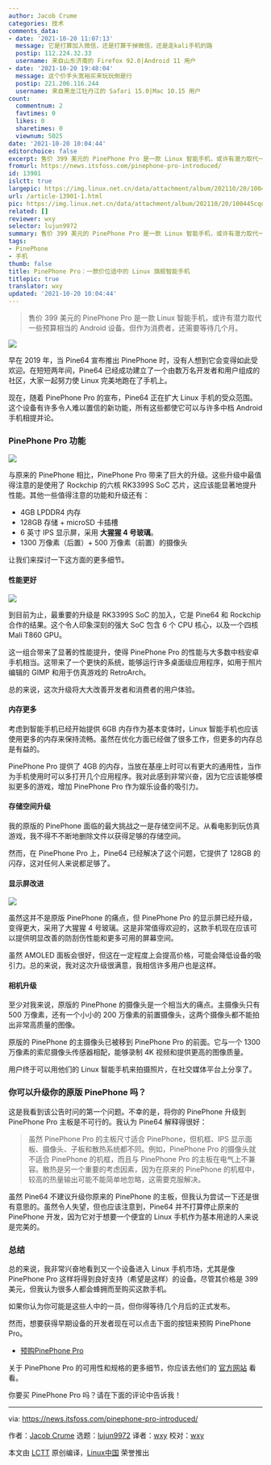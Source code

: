 ```yaml
---
author: Jacob Crume
categories: 技术
comments_data:
- date: '2021-10-20 11:07:13'
  message: 它是打算加入微信，还是打算干掉微信，还是走kali手机的路
  postip: 112.224.32.33
  username: 来自山东济南的 Firefox 92.0|Android 11 用户
- date: '2021-10-20 19:48:04'
  message: 这个价手头宽裕买来玩玩倒是行
  postip: 221.206.116.244
  username: 来自黑龙江牡丹江的 Safari 15.0|Mac 10.15 用户
count:
  commentnum: 2
  favtimes: 0
  likes: 0
  sharetimes: 0
  viewnum: 5025
date: '2021-10-20 10:04:44'
editorchoice: false
excerpt: 售价 399 美元的 PinePhone Pro 是一款 Linux 智能手机，或许有潜力取代一些预算相当的 Android 设备。但作为消费者，还需要等待几个月。
fromurl: https://news.itsfoss.com/pinephone-pro-introduced/
id: 13901
islctt: true
largepic: https://img.linux.net.cn/data/attachment/album/202110/20/100445cqocq6hwwlrzqqbj.png
url: /article-13901-1.html
pic: https://img.linux.net.cn/data/attachment/album/202110/20/100445cqocq6hwwlrzqqbj.png.thumb.jpg
related: []
reviewer: wxy
selector: lujun9972
summary: 售价 399 美元的 PinePhone Pro 是一款 Linux 智能手机，或许有潜力取代一些预算相当的 Android 设备。但作为消费者，还需要等待几个月。
tags:
- PinePhone
- 手机
thumb: false
title: PinePhone Pro：一款价位适中的 Linux 旗舰智能手机
titlepic: true
translator: wxy
updated: '2021-10-20 10:04:44'
---
```



> 
> 售价 399 美元的 PinePhone Pro 是一款 Linux 智能手机，或许有潜力取代一些预算相当的 Android 设备。但作为消费者，还需要等待几个月。
> 
> 
> 


![](https://img.linux.net.cn/data/attachment/album/202110/20/100445cqocq6hwwlrzqqbj.png)


早在 2019 年，当 Pine64 宣布推出 PinePhone 时，没有人想到它会变得如此受欢迎。在短短两年间，Pine64 已经成功建立了一个由数万名开发者和用户组成的社区，大家一起努力使 Linux 完美地跑在了手机上。


现在，随着 PinePhone Pro 的宣布，Pine64 正在扩大 Linux 手机的受众范围。这个设备有许多令人难以置信的新功能，所有这些都使它可以与许多中档 Android 手机相提并论。






### PinePhone Pro 功能


![](https://img.linux.net.cn/data/attachment/album/202110/20/100446rsdezaydmtnymen1.png)


与原来的 PinePhone 相比，PinePhone Pro 带来了巨大的升级。这些升级中最值得注意的是使用了 Rockchip 的六核 RK3399S SoC 芯片，这应该能显著地提升性能。其他一些值得注意的功能和升级还有：


* 4GB LPDDR4 内存
* 128GB 存储 + microSD 卡插槽
* 6 英寸 IPS 显示屏，采用 **大猩猩 4 号玻璃**。
* 1300 万像素（后置）+ 500 万像素（前置）的摄像头


让我们来探讨一下这方面的更多细节。


#### 性能更好


![](https://img.linux.net.cn/data/attachment/album/202110/20/100447o75uj3ezzip53prp.jpg)


到目前为止，最重要的升级是 RK3399S SoC 的加入，它是 Pine64 和 Rockchip 合作的结果。这个令人印象深刻的强大 SoC 包含 6 个 CPU 核心，以及一个四核 Mali T860 GPU。


这一组合带来了显著的性能提升，使得 PinePhone Pro 的性能与大多数中档安卓手机相当。这带来了一个更快的系统，能够运行许多桌面级应用程序，如用于照片编辑的 GIMP 和用于仿真游戏的 RetroArch。


总的来说，这次升级将大大改善开发者和消费者的用户体验。


#### 内存更多


考虑到智能手机已经开始提供 6GB 内存作为基本变体时，Linux 智能手机也应该使用更多的内存来保持流畅。虽然在优化方面已经做了很多工作，但更多的内存总是有益的。


PinePhone Pro 提供了 4GB 的内存，当放在基座上时可以有更大的通用性，当作为手机使用时可以多打开几个应用程序。我对此感到非常兴奋，因为它应该能够模拟更多的游戏，增加 PinePhone Pro 作为娱乐设备的吸引力。


#### 存储空间升级


我的原版的 PinePhone 面临的最大挑战之一是存储空间不足。从看电影到玩仿真游戏，我不得不不断地删除文件以获得足够的存储空间。


然而，在 PinePhone Pro 上，Pine64 已经解决了这个问题，它提供了 128GB 的闪存，这对任何人来说都足够了。


#### 显示屏改进


![](https://img.linux.net.cn/data/attachment/album/202110/20/100448geplmllxhxt0lz0e.png)


虽然这并不是原版 PinePhone 的痛点，但 PinePhone Pro 的显示屏已经升级，变得更大，采用了大猩猩 4 号玻璃。这是非常值得欢迎的，这款手机现在应该可以提供明显改善的防刮伤性能和更多可用的屏幕空间。


虽然 AMOLED 面板会很好，但这在一定程度上会提高价格，可能会降低设备的吸引力。总的来说，我对这次升级很满意，我相信许多用户也是这样。


#### 相机升级


至少对我来说，原版的 PinePhone 的摄像头是一个相当大的痛点。主摄像头只有 500 万像素，还有一个小小的 200 万像素的前置摄像头，这两个摄像头都不能拍出非常高质量的图像。


原版的 PinePhone 的主摄像头已被移到 PinePhone Pro 的前面。它与一个 1300 万像素的索尼摄像头传感器相配，能够录制 4K 视频和提供更高的图像质量。


用户终于可以用他们的 Linux 智能手机来拍摄照片，在社交媒体平台上分享了。


### 你可以升级你的原版 PinePhone 吗？


这是我看到该公告时问的第一个问题。不幸的是，将你的 PinePhone 升级到 PinePhone Pro 主板是不可行的。我认为 Pine64 解释得很好：



> 
> 虽然 PinePhone Pro 的主板尺寸适合 PinePhone，但机框、IPS 显示面板、摄像头、子板和散热系统都不同。例如，PinePhone Pro 的摄像头就不适合 PinePhone 的机框，而且与 PinePhone Pro 的主板在电气上不兼容。散热是另一个重要的考虑因素，因为在原来的 PinePhone 的机框中，较高的热量输出可能不能简单地忽略，这需要克服解决。
> 
> 
> 


虽然 Pine64 不建议升级你原来的 PinePhone 的主板，但我认为尝试一下还是很有意思的。虽然令人失望，但也应该注意到，Pine64 并不打算停止原来的 PinePhone 开发，因为它对于想要一个便宜的 Linux 手机作为基本用途的人来说是完美的。


### 总结


总的来说，我非常兴奋地看到又一个设备进入 Linux 手机市场，尤其是像 PinePhone Pro 这样将得到良好支持（希望是这样）的设备。尽管其价格是 399 美元，但我认为很多人都会蜂拥而至购买这款手机。


如果你认为你可能是这些人中的一员，但你得等待几个月后的正式发布。


然而，想要获得早期设备的开发者现在可以点击下面的按钮来预购 PinePhone Pro。


* [预购PinePhone Pro](https://preorder.pine64.org/)


关于 PinePhone Pro 的可用性和规格的更多细节，你应该去他们的 [官方网站](https://www.pine64.org/pinephonepro/) 看看。


你要买 PinePhone Pro 吗？请在下面的评论中告诉我！




---


via: <https://news.itsfoss.com/pinephone-pro-introduced/>


作者：[Jacob Crume](https://news.itsfoss.com/author/jacob/) 选题：[lujun9972](https://github.com/lujun9972) 译者：[wxy](https://github.com/wxy) 校对：[wxy](https://github.com/wxy)


本文由 [LCTT](https://github.com/LCTT/TranslateProject) 原创编译，[Linux中国](https://linux.cn/) 荣誉推出